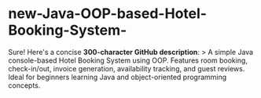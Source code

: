 # new-Java-OOP-based-Hotel-Booking-System-
Sure! Here's a concise **300-character GitHub description**:  > A simple Java console-based Hotel Booking System using OOP. Features room booking, check-in/out, invoice generation, availability tracking, and guest reviews. Ideal for beginners learning Java and object-oriented programming concepts.
